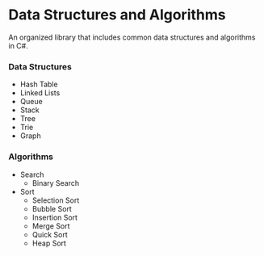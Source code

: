 # Data Structures and Algorithms

An organized library that includes common data structures and algorithms in C#. 

### Data Structures
- Hash Table
- Linked Lists
- Queue
- Stack
- Tree
- Trie
- Graph

### Algorithms
- Search
  - Binary Search
- Sort
  - Selection Sort
  - Bubble Sort
  - Insertion Sort
  - Merge Sort
  - Quick Sort
  - Heap Sort
